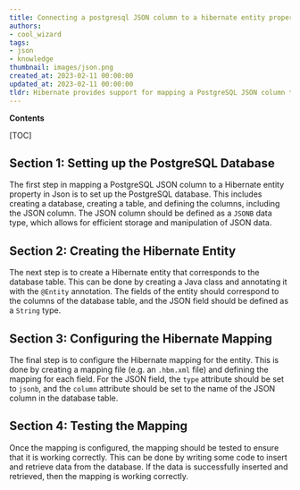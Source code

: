 ```yaml
---
title: Connecting a postgresql JSON column to a hibernate entity property
authors:
- cool_wizard
tags:
- json
- knowledge
thumbnail: images/json.png
created_at: 2023-02-11 00:00:00
updated_at: 2023-02-11 00:00:00
tldr: Hibernate provides support for mapping a PostgreSQL JSON column to a Json property in an entity using the @Type annotation.
---
```


**Contents**

[TOC]

## Section 1: Setting up the PostgreSQL Database

The first step in mapping a PostgreSQL JSON column to a Hibernate entity property in Json is to set up the PostgreSQL database. This includes creating a database, creating a table, and defining the columns, including the JSON column. The JSON column should be defined as a `JSONB` data type, which allows for efficient storage and manipulation of JSON data. 

## Section 2: Creating the Hibernate Entity

The next step is to create a Hibernate entity that corresponds to the database table. This can be done by creating a Java class and annotating it with the `@Entity` annotation. The fields of the entity should correspond to the columns of the database table, and the JSON field should be defined as a `String` type. 

## Section 3: Configuring the Hibernate Mapping

The final step is to configure the Hibernate mapping for the entity. This is done by creating a mapping file (e.g. an `.hbm.xml` file) and defining the mapping for each field. For the JSON field, the `type` attribute should be set to `jsonb`, and the `column` attribute should be set to the name of the JSON column in the database table. 

## Section 4: Testing the Mapping

Once the mapping is configured, the mapping should be tested to ensure that it is working correctly. This can be done by writing some code to insert and retrieve data from the database. If the data is successfully inserted and retrieved, then the mapping is working correctly.
